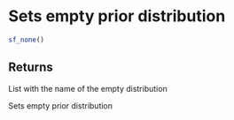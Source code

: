 # Sets empty prior distribution

```r
sf_none()
```

## Returns

List with the name of the empty distribution

Sets empty prior distribution
